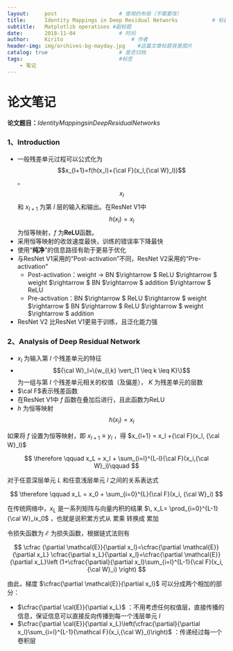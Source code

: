 ```yaml
---
layout:     post                    # 使用的布局（不需要改）
title:      Identity Mappings in Deep Residual Networks           # 标题 
subtitle:   Matplotlib operations #副标题
date:       2018-11-04              # 时间
author:     Kirito                      # 作者
header-img: img/archives-bg-mayday.jpg    #这篇文章标题背景图片
catalog: true                       # 是否归档
tags:                               #标签
    - 笔记
---
```




# 论文笔记

**论文题目：**$Identity Mappings in Deep Residual Networks$

### 1、Introduction

- 一般残差单元过程可以公式化为 $$x_{l+1}=f(h(x_l)+{\cal F}(x_l,{\cal W}_l))$$ 。 $$x_l$$ 和 $x_{l+1}$ 为第 $l$ 层的输入和输出。在ResNet V1中 $$h(x_l)=x_l$$ 为恒等映射，$f$ 为**ReLU**函数。
- 采用恒等映射的收敛速度最快，训练的错误率下降最快
- 使用“**纯净**”的信息路径有助于更易于优化
- 与ResNet V1采用的“Post-activation”不同，ResNet V2采用的“Pre-activation”
  - Post-activation：weight $\rightarrow$ BN $\rightarrow $ ReLU $\rightarrow $ weight $\rightarrow $ BN $\rightarrow $ addition $\rightarrow $ ReLU
  - Pre-activation：BN $\rightarrow $ ReLU $\rightarrow $ weight $\rightarrow $ BN $\rightarrow $ ReLU $\rightarrow $ weight $\rightarrow $ addition
- ResNet V2 比ResNet V1更易于训练，且泛化能力强

### 2、Analysis of Deep Residual Network

- $x_l$ 为输入第 $l$ 个残差单元的特征
- $${\cal W}_l=\{w_{l,k} \vert_{1 \leq k \leq K}\}$$ 为一组与第 $l$ 个残差单元相关的权值（及偏差）， $K$ 为残差单元的层数
- $\cal F$表示残差函数
- 在ResNet V1中 $f$ 函数在叠加后进行，且此函数为ReLU
- $h$ 为恒等映射 $$h(x_l)=x_l$$

如果将 $f$ 设置为恒等映射，即 $x_{l+1}\equiv y_l$ ，得 $x_{l+1} = x_l +{\cal F}(x_l, {\cal W}_l)$

$$
\therefore \qquad x_L = x_l + \sum_{i=l}^{L-l}{\cal F}(x_i,{\cal W}_i)\qquad 
$$

对于任意深层单元 $L$ 和任意浅层单元 $l$ 之间的关系表达式


$$
\therefore \qquad x_L = x_0 + \sum_{i=0}^{L}{\cal F}(x_i, {\cal W}_i)
$$

在传统网络中，$x_L$ 是一系列矩阵与向量内积的结果 $\, x_L= \prod_{i=0}^{L-1}{\cal W}_ix_0$  ，也就是说积累方式从 累乘 转换成 累加

令损失函数为 $\mathcal{E}$ 为损失函数，根据链式法则有


$$
\cfrac {\partial \mathcal{E}}{\partial x_l}=\cfrac{\partial \mathcal{E}}{\partial x_L} \cfrac{\partial x_L}{\partial x_l}=\cfrac{\partial \mathcal{E}}{\partial x_L}\left (1+\cfrac{\partial}{\partial x_l}\sum_{i=l}^{L-1}{\cal F}(x_i,{\cal W}_i) \right)
$$

由此，梯度 $\cfrac{\partial \mathcal{E}}{\partial x_l}$ 可以分成两个相加的部分：

- $\cfrac{\partial \cal{E}}{\partial x_L}$ ：不用考虑任何权值层，直接传播的信息，保证信息可以直接反向传播到每一个浅层单元 $l$
- $\cfrac{\partial \cal{E}}{\partial x_L}\left(\cfrac{\partial}{\partial x_l}\sum_{i=l}^{L-1}{\mathcal F}(x_i,{\cal W}_i)\right)$ ：传递经过每一个卷积层























<html>

<head>
<title>MathJax TeX Test Page</title>
<script type="text/x-mathjax-config">
  MathJax.Hub.Config({tex2jax: {inlineMath: [['$','$'], ['\\(','\\)']]}});
</script>
<script type="text/javascript" async src="https://cdn.mathjax.org/mathjax/latest/MathJax.js?config=TeX-AMS_CHTML">
</script>
</head>
<body>